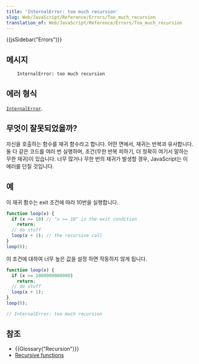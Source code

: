 ```yaml
---
title: 'InternalError: too much recursion'
slug: Web/JavaScript/Reference/Errors/Too_much_recursion
translation_of: Web/JavaScript/Reference/Errors/Too_much_recursion
---
```


{{jsSidebar("Errors")}}

## 메시지

```
    InternalError: too much recursion
```

## 에러 형식

[`InternalError`](/en-US/docs/Web/JavaScript/Reference/Global_Objects/InternalError).

## 무엇이 잘못되었을까?

자신을 호출하는 함수를 재귀 함수라고 합니다. 어떤 면에서, 재귀는 반복과 유사합니다. 둘 다 같은 코드를 여러 번 실행하며, 조건(무한 반복 피하기, 더 정확히 여기서 말하는 무한 재귀)이 있습니다. 너무 많거나 무한 번의 재귀가 발생할 경우, JavaScript는 이 에러를 던질 것입니다.

## 예

이 재귀 함수는 exit 조건에 따라 10번을 실행합니다.

```js
function loop(x) {
  if (x >= 10) // "x >= 10" is the exit condition
    return;
  // do stuff
  loop(x + 1); // the recursive call
}
loop(0);
```

이 조건에 대하여 너무 높은 값을 설정 하면 작동하지 않게 됩니다.

```js example-bad
function loop(x) {
  if (x >= 1000000000000)
    return;
  // do stuff
  loop(x + 1);
}
loop(0);

// InternalError: too much recursion
```

## 참조

- {{Glossary("Recursion")}}
- [Recursive functions](/en-US/docs/Web/JavaScript/Guide/Functions#Recursion)
